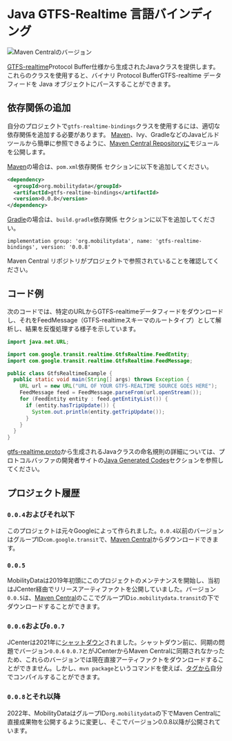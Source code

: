 # Java GTFS-Realtime 言語バインディング

![Maven Centralのバージョン](https://img.shields.io/maven-central/v/org.mobilitydata/gtfs-realtime-bindings.svg)

[GTFS-realtime](https://github.com/google/transit/tree/master/gtfs-realtime)Protocol Buffer仕様から生成されたJavaクラスを提供します。 これらのクラスを使用すると、バイナリ Protocol BufferGTFS-realtime データフィードを Java オブジェクトにパースすることができます。

## 依存関係の追加

自分のプロジェクトで`gtfs-realtime-bindings`クラスを使用するには、適切な依存関係を追加する必要があります。 [Maven](http://search.maven.org/)、Ivy、GradleなどのJavaビルドツールから簡単に参照できるように、[Maven Central Repositoryに](http://search.maven.org/)モジュールを公開します。

[Maven](http://maven.apache.org/)の場合は、`pom.xml`依存関係 セクションに以下を追加してください。

```xml
<dependency>
  <groupId>org.mobilitydata</groupId>
  <artifactId>gtfs-realtime-bindings</artifactId>
  <version>0.0.8</version>
</dependency>
```

[Gradle](https://www.gradle.org/)の場合は、`build.gradle`依存関係 セクションに以下を追加してください。

    implementation group: 'org.mobilitydata', name: 'gtfs-realtime-bindings', version: '0.0.8'

Maven Central リポジトリがプロジェクトで参照されていることを確認してください。

## コード例

次のコードでは、特定のURLからGTFS-realtimeデータフィードをダウンロードし、それをFeedMessage（GTFS-realtimeスキーマのルートタイプ）として解析し、結果を反復処理する様子を示しています。

```java
import java.net.URL;

import com.google.transit.realtime.GtfsRealtime.FeedEntity;
import com.google.transit.realtime.GtfsRealtime.FeedMessage;

public class GtfsRealtimeExample {
  public static void main(String[] args) throws Exception {
    URL url = new URL("URL OF YOUR GTFS-REALTIME SOURCE GOES HERE");
    FeedMessage feed = FeedMessage.parseFrom(url.openStream());
    for (FeedEntity entity : feed.getEntityList()) {
      if (entity.hasTripUpdate()) {
        System.out.println(entity.getTripUpdate());
      }
    }
  }
}
```

[gtfs-realtime.proto](https://github.com/google/transit/blob/master/gtfs-realtime/proto/gtfs-realtime.proto)から生成されるJavaクラスの命名規則の詳細については、プロトコルバッファの開発者サイトの[Java Generated Codes](https://developers.google.com/protocol-buffers/docs/reference/java-generated)セクションを参照してください。

## プロジェクト履歴

### `0.0.4`およびそれ以下

このプロジェクトは元々Googleによって作られました。`0.0.4`以前のバージョンはグループID`com.google.transit`で、[Maven Central](https://search.maven.org/search?q=g:com.google.transit%20AND%20a:gtfs-realtime-bindings)からダウンロードできます。

### `0.0.5`

MobilityDataは2019年初頭にこのプロジェクトのメンテナンスを開始し、当初はJCenter経由でリリースアーティファクトを公開していました。バージョン`0.0.5`は、[Maven Central](https://search.maven.org/artifact/io.mobilitydata.transit/gtfs-realtime-bindings)のここでグループID`io.mobilitydata.transit`の下でダウンロードすることができます。

### `0.0.6`および`0.0.7`

JCenterは2021年に[シャットダウン](https://jfrog.com/blog/into-the-sunset-bintray-jcenter-gocenter-and-chartcenter/)されました。シャットダウン前に、同期の問題でバージョン`0.0.6` `0.0.7`とがJCenterからMaven Centralに同期されなかったため、これらのバージョンでは現在直接アーティファクトをダウンロードすることができません。しかし、`mvn package`というコマンドを使えば、[タグから](https://github.com/MobilityData/gtfs-realtime-bindings/tags)自分でコンパイルすることができます。

### `0.0.8`とそれ以降

2022年、MobilityDataはグループID`org.mobilitydata`の下でMaven Centralに直接成果物を公開するように変更し、そこでバージョン0.0.8以降が公開されています。
